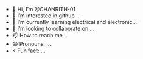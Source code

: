 - 👋 Hi, I’m @CHANRITH-01
- 👀 I’m interested in github ...
- 🌱 I’m currently learning electrical and electronic...
- 💞️ I’m looking to collaborate on ...
- 📫 How to reach me ...
- 😄 Pronouns: ...
- ⚡ Fun fact: ...

<!---
CHANRITH-01/CHANRITH-01 is a ✨ special ✨ repository because its `README.md` (this file) appears on your GitHub profile.
You can click the Preview link to take a look at your changes.
--->
